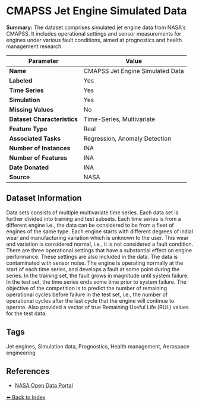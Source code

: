 # CMAPSS Jet Engine Simulated Data

**Summary:** The dataset comprises simulated jet engine data from NASA's CMAPSS. It includes operational settings and sensor measurements for engines under various fault conditions, aimed at prognostics and health management research.

| Parameter | Value |
| --- | --- |
| **Name** | CMAPSS Jet Engine Simulated Data |
| **Labeled** | Yes |
| **Time Series** | Yes |
| **Simulation** | Yes |
| **Missing Values** | No |
| **Dataset Characteristics** | Time-Series, Multivariate |
| **Feature Type** | Real |
| **Associated Tasks** | Regression, Anomaly Detection |
| **Number of Instances** | INA |
| **Number of Features** | INA |
| **Date Donated** | INA |
| **Source** | NASA |

## Dataset Information

Data sets consists of multiple multivariate time series. Each data set is further divided into training and test subsets. Each time series is from a different engine i.e., the data can be considered to be from a fleet of engines of the same type. Each engine starts with different degrees of initial wear and manufacturing variation which is unknown to the user. This wear and variation is considered normal, i.e., it is not considered a fault condition. There are three operational settings that have a substantial effect on engine performance. These settings are also included in the data. The data is contaminated with sensor noise.
The engine is operating normally at the start of each time series, and develops a fault at some point during the series. In the training set, the fault grows in magnitude until system failure. In the test set, the time series ends some time prior to system failure. The objective of the competition is to predict the number of remaining operational cycles before failure in the test set, i.e., the number of operational cycles after the last cycle that the engine will continue to operate. Also provided a vector of true Remaining Useful Life (RUL) values for the test data.

## Tags

Jet engines, Simulation data, Prognostics, Health management, Aerospace engineering

## References

- [NASA Open Data Portal](https://data.nasa.gov/Aerospace/CMAPSS-Jet-Engine-Simulated-Data/ff5v-kuh6/about_data)

[⬅️ Back to Index](../README.md)
